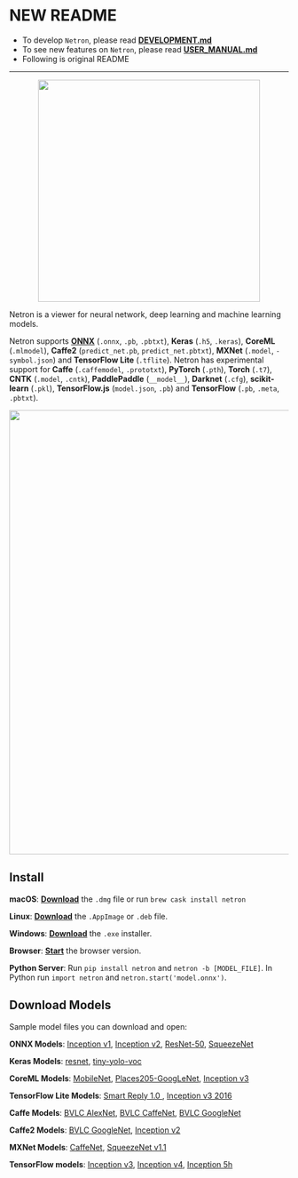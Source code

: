 # NEW README

- To develop `Netron`, please read [**DEVELOPMENT.md**](../dev/DEVELOPMENT.md)
- To see new features on `Netron`, please read [**USER_MANUAL.md**](../dev/USER_MANUAL.md)
- Following is original README

---

<p align='center'><a href='https://github.com/lutzroeder/netron'><img width='400' src='media/logo.png'/></a></p>

Netron is a viewer for neural network, deep learning and machine learning models. 

Netron supports **[ONNX](http://onnx.ai)** (`.onnx`, `.pb`, `.pbtxt`), **Keras** (`.h5`, `.keras`), **CoreML** (`.mlmodel`), **Caffe2** (`predict_net.pb`, `predict_net.pbtxt`), **MXNet** (`.model`, `-symbol.json`) and **TensorFlow Lite** (`.tflite`). Netron has experimental support for **Caffe** (`.caffemodel`, `.prototxt`), **PyTorch** (`.pth`), **Torch** (`.t7`), **CNTK** (`.model`, `.cntk`), **PaddlePaddle** (`__model__`), **Darknet** (`.cfg`), **scikit-learn** (`.pkl`), **TensorFlow.js** (`model.json`, `.pb`) and **TensorFlow** (`.pb`, `.meta`, `.pbtxt`).

<p align='center'><a href='https://www.lutzroeder.com/ai'><img src='media/screenshot.png' width='800'></a></p>

## Install

**macOS**: [**Download**](https://github.com/lutzroeder/netron/releases/latest) the `.dmg` file or run `brew cask install netron`

**Linux**: [**Download**](https://github.com/lutzroeder/netron/releases/latest) the `.AppImage` or `.deb` file. 

**Windows**: [**Download**](https://github.com/lutzroeder/netron/releases/latest) the `.exe` installer.

**Browser**: [**Start**](https://www.lutzroeder.com/ai/netron) the browser version.

**Python Server**: Run `pip install netron` and `netron -b [MODEL_FILE]`. In Python run `import netron` and `netron.start('model.onnx')`.

## Download Models

Sample model files you can download and open:

**ONNX Models**: [Inception v1](https://s3.amazonaws.com/download.onnx/models/inception_v1.tar.gz), [Inception v2](https://s3.amazonaws.com/download.onnx/models/inception_v2.tar.gz), [ResNet-50](https://s3.amazonaws.com/download.onnx/models/resnet50.tar.gz), [SqueezeNet](https://s3.amazonaws.com/download.onnx/models/squeezenet.tar.gz)

**Keras Models**: [resnet](https://github.com/Hyperparticle/one-pixel-attack-keras/raw/master/networks/models/resnet.h5), [tiny-yolo-voc](https://github.com/hollance/YOLO-CoreML-MPSNNGraph/raw/master/Convert/yad2k/model_data/tiny-yolo-voc.h5)

**CoreML Models**: [MobileNet](https://docs-assets.developer.apple.com/coreml/models/MobileNet.mlmodel), [Places205-GoogLeNet](https://docs-assets.developer.apple.com/coreml/models/GoogLeNetPlaces.mlmodel), [Inception v3](https://docs-assets.developer.apple.com/coreml/models/Inceptionv3.mlmodel)

**TensorFlow Lite Models**: [Smart Reply 1.0 ](https://storage.googleapis.com/download.tensorflow.org/models/tflite/smartreply_1.0_2017_11_01.zip), [Inception v3 2016](https://storage.googleapis.com/download.tensorflow.org/models/tflite/inception_v3_slim_2016_android_2017_11_10.zip)

**Caffe Models**: [BVLC AlexNet](http://dl.caffe.berkeleyvision.org/bvlc_alexnet.caffemodel), [BVLC CaffeNet](http://dl.caffe.berkeleyvision.org/bvlc_reference_caffenet.caffemodel), [BVLC GoogleNet](http://dl.caffe.berkeleyvision.org/bvlc_googlenet.caffemodel)

**Caffe2 Models**: [BVLC GoogleNet](https://github.com/caffe2/models/raw/master/bvlc_googlenet/predict_net.pb), [Inception v2](https://github.com/caffe2/models/raw/master/inception_v2/predict_net.pb)

**MXNet Models**: [CaffeNet](http://data.dmlc.ml/models/imagenet/squeezenet/squeezenet_v1.1-symbol.json), [SqueezeNet v1.1](https://mxnet.incubator.apache.org/model_zoo/index.html)

**TensorFlow models**: [Inception v3](https://storage.googleapis.com/download.tensorflow.org/models/inception_v3_2016_08_28_frozen.pb.tar.gz), [Inception v4](https://storage.googleapis.com/download.tensorflow.org/models/inception_v4_2016_09_09_frozen.pb.tar.gz), [Inception 5h](https://storage.googleapis.com/download.tensorflow.org/models/inception5h.zip)
